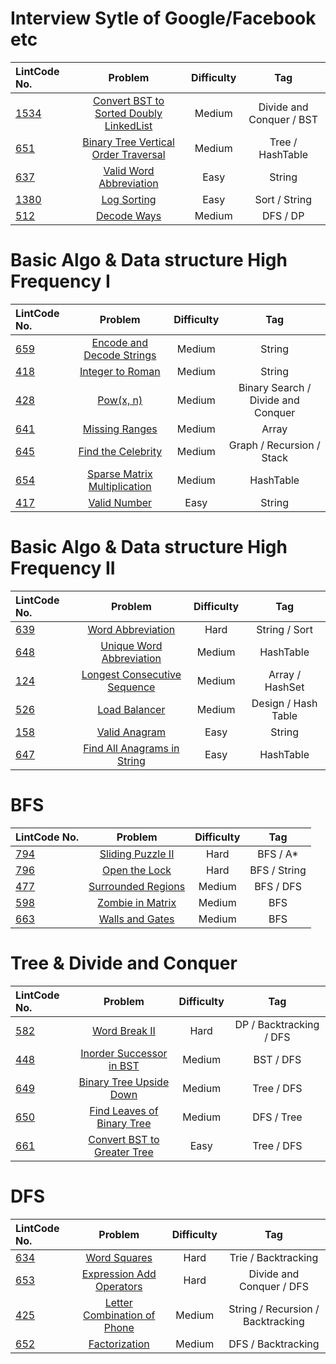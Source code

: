 # Interview Sytle of Google/Facebook etc

| LintCode No. | Problem | Difficulty | Tag 
| :-------- | :-------: | :---------: | :------:
| [1534](https://www.lintcode.com/problem/convert-binary-search-tree-to-sorted-doubly-linked-list/description) | [Convert BST to Sorted Doubly LinkedList](https://github.com/weltond/DataStructure/blob/master/LintCode/Companies/1534-convert-binary-search-tree-to-sorted-doubly-linked-list.md) | Medium | Divide and Conquer / BST
| [651](https://www.lintcode.com/problem/binary-tree-vertical-order-traversal/description) | [Binary Tree Vertical Order Traversal](https://github.com/weltond/DataStructure/blob/master/LintCode/Companies/651-Binary-Tree-Vertical-Order-Traversal.md) | Medium | Tree / HashTable
| [637](https://www.lintcode.com/problem/valid-word-abbreviation/description?_from=ladder&&fromId=14) | [Valid Word Abbreviation](https://github.com/weltond/DataStructure/blob/master/LintCode/Companies/637-Valid-Word-Abbreviation.md) | Easy | String
| [1380](https://www.lintcode.com/problem/log-sorting/description?_from=ladder&&fromId=14) | [Log Sorting](https://github.com/weltond/DataStructure/blob/master/LintCode/Companies/1380-Log-Sorting.md) | Easy | Sort / String
| [512](https://www.lintcode.com/problem/decode-ways/description?_from=ladder&&fromId=14) | [Decode Ways](https://github.com/weltond/DataStructure/blob/master/LintCode/Companies/FaceBook/512-Decode-Ways.md) | Medium | DFS / DP

# Basic Algo & Data structure High Frequency I
| LintCode No. | Problem | Difficulty | Tag 
| :-------- | :-------: | :---------: | :------:
| [659](https://www.lintcode.com/problem/encode-and-decode-strings/description) | [Encode and Decode Strings](https://github.com/weltond/DataStructure/blob/master/LintCode/Companies/659-encode-and-decode-strings.md) | Medium | String
| [418](https://www.lintcode.com/problem/integer-to-roman/description) | [Integer to Roman](https://github.com/weltond/DataStructure/blob/master/LeetCode/string/Lc12IntegerToRoman.java) | Medium | String
| [428](https://www.lintcode.com/problem/powx-n/description?_from=ladder&&fromId=14) | [Pow(x, n)](https://github.com/weltond/DataStructure/blob/master/LintCode/Companies/428-Pow(x%2C%20n).md) | Medium | Binary Search / Divide and Conquer
| [641](https://www.lintcode.com/problem/missing-ranges/description?_from=ladder&&fromId=14) | [Missing Ranges](https://github.com/weltond/DataStructure/blob/master/LintCode/Companies/641-Missing-Ranges.md) | Medium | Array
| [645](https://www.lintcode.com/problem/find-the-celebrity/description) | [Find the Celebrity](https://github.com/weltond/DataStructure/blob/master/LintCode/Companies/645-Find-the-Celebrity.md) | Medium | Graph / Recursion / Stack
| [654](https://www.lintcode.com/problem/sparse-matrix-multiplication/description?_from=ladder&&fromId=14) | [Sparse Matrix Multiplication](https://github.com/weltond/DataStructure/blob/master/LintCode/Companies/654-Sparse-Matrix-Multiplication.md) | Medium | HashTable
| [417]() | [Valid Number](https://github.com/weltond/DataStructure/blob/master/LeetCode/string/65-Valid-Number.md) | Easy | String

# Basic Algo & Data structure High Frequency II
| LintCode No. | Problem | Difficulty | Tag 
| :-------- | :-------: | :---------: | :------:
| [639](https://www.lintcode.com/problem/word-abbreviation/description?_from=ladder&&fromId=14) | [Word Abbreviation](https://github.com/weltond/DataStructure/blob/master/LintCode/Companies/639-Word-Abbreviation.md) | Hard | String / Sort
| [648](https://www.lintcode.com/problem/unique-word-abbreviation/description?_from=ladder&&fromId=14) | [Unique Word Abbreviation](https://github.com/weltond/DataStructure/blob/master/LintCode/Companies/648-Unique-Word-Abbreviation.md) | Medium | HashTable
| [124](https://www.lintcode.com/problem/longest-consecutive-sequence/description) | [Longest Consecutive Sequence](https://github.com/weltond/DataStructure/blob/master/LintCode/Companies/124-Longest-Consecutive-Sequence.md) | Medium | Array / HashSet
| [526](https://www.lintcode.com/problem/load-balancer/description?_from=ladder&&fromId=14) | [Load Balancer](https://github.com/weltond/DataStructure/blob/master/LintCode/Companies/526-Load-Balancer.md) | Medium | Design / Hash Table
| [158](https://www.lintcode.com/problem/valid-anagram/description?_from=ladder&&fromId=14) | [Valid Anagram](https://github.com/weltond/DataStructure/blob/master/LintCode/Companies/158-Valid-Anagram.md) | Easy | String
| [647](https://www.lintcode.com/problem/find-all-anagrams-in-a-string/description?_from=ladder&&fromId=14) | [Find All Anagrams in String](https://github.com/weltond/DataStructure/blob/master/LeetCode/hashmap/438-Find-All-Anagrams-in-a-String.md) | Easy | HashTable

# BFS
| LintCode No. | Problem | Difficulty | Tag 
| :-------- | :-------: | :---------: | :------:
| [794](https://www.lintcode.com/problem/sliding-puzzle-ii/description) | [Sliding Puzzle II](https://github.com/weltond/DataStructure/blob/master/LintCode/Companies/794-sliding-puzzle-ii.md) | Hard | BFS / A*
| [796](https://www.lintcode.com/problem/open-the-lock/description?_from=ladder&&fromId=14) | [Open the Lock](https://github.com/weltond/DataStructure/blob/master/LintCode/Companies/796-open-the-lock.md) | Hard | BFS / String
| [477]() | [Surrounded Regions](https://github.com/weltond/DataStructure/blob/master/LintCode/Companies/477-surrounded-regions.md) | Medium | BFS / DFS
| [598](https://www.lintcode.com/problem/zombie-in-matrix/description?_from=ladder&&fromId=14) | [Zombie in Matrix](https://github.com/weltond/DataStructure/blob/master/LintCode/Companies/598-zombie-in-matrix.md) | Medium | BFS
| [663](https://www.lintcode.com/problem/walls-and-gates/description?_from=ladder&&fromId=14) | [Walls and Gates](https://github.com/weltond/DataStructure/blob/master/LintCode/Companies/663-walls-and-gates.md) | Medium | BFS

# Tree & Divide and Conquer
| LintCode No. | Problem | Difficulty | Tag 
| :-------- | :-------: | :---------: | :------:
| [582](https://www.lintcode.com/problem/word-break-ii/description?_from=ladder&&fromId=14) | [Word Break II](https://github.com/weltond/DataStructure/blob/master/LintCode/Companies/582-word-break-ii.md) | Hard | DP / Backtracking / DFS
| [448](https://www.lintcode.com/problem/inorder-successor-in-bst/description?_from=ladder&&fromId=14) | [Inorder Successor in BST](https://github.com/weltond/DataStructure/blob/master/LintCode/Companies/448-inorder-successor-in-bst.md) | Medium | BST / DFS
| [649](https://www.lintcode.com/problem/binary-tree-upside-down/description?_from=ladder&&fromId=14) | [Binary Tree Upside Down](https://github.com/weltond/DataStructure/blob/master/LintCode/Companies/649-binary-tree-upside-down.md) | Medium | Tree / DFS
| [650](https://www.lintcode.com/problem/find-leaves-of-binary-tree/description) | [Find Leaves of Binary Tree](https://github.com/weltond/DataStructure/blob/master/LintCode/Companies/650-find-leaves-of-binary-tree.md) | Medium | DFS / Tree
| [661](https://www.lintcode.com/problem/convert-bst-to-greater-tree/description?_from=ladder&&fromId=14) | [Convert BST to Greater Tree](https://github.com/weltond/DataStructure/blob/master/LintCode/Companies/661-convert-bst-to-greater-tree.md) | Easy | Tree / DFS

# DFS
| LintCode No. | Problem | Difficulty | Tag 
| :-------- | :-------: | :---------: | :------:
| [634](https://www.lintcode.com/problem/word-squares/description?_from=ladder&&fromId=14) | [Word Squares](https://github.com/weltond/DataStructure/blob/master/LintCode/Companies/634-word-squares.md) | Hard | Trie / Backtracking
| [653](https://www.lintcode.com/problem/expression-add-operators/description?_from=ladder&&fromId=14) | [Expression Add Operators](https://github.com/weltond/DataStructure/blob/master/LintCode/Companies/653-expression-add-operators.md) | Hard | Divide and Conquer / DFS
| [425](https://www.lintcode.com/problem/letter-combinations-of-a-phone-number/description?_from=ladder&&fromId=14) | [Letter Combination of Phone](https://github.com/weltond/DataStructure/blob/master/LintCode/Companies/425-letter-combinations-of-a-phone-number.md) | Medium | String / Recursion / Backtracking
| [652](https://www.lintcode.com/problem/factorization/description?_from=ladder&&fromId=14) | [Factorization](https://github.com/weltond/DataStructure/blob/master/LintCode/Companies/652-factorization.md) | Medium | DFS / Backtracking
